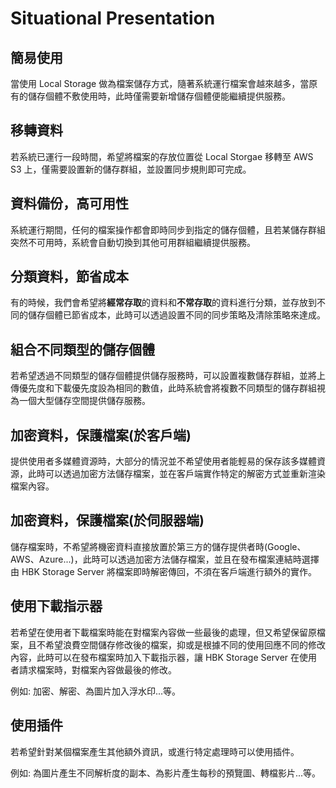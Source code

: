 # Situational Presentation

## 簡易使用

當使用 Local Storage 做為檔案儲存方式，隨著系統運行檔案會越來越多，當原有的儲存個體不敷使用時，此時僅需要新增儲存個體便能繼續提供服務。

## 移轉資料

若系統已運行一段時間，希望將檔案的存放位置從 Local Storgae 移轉至 AWS S3 上，僅需要設置新的儲存群組，並設置同步規則即可完成。

## 資料備份，高可用性

系統運行期間，任何的檔案操作都會即時同步到指定的儲存個體，且若某儲存群組突然不可用時，系統會自動切換到其他可用群組繼續提供服務。

## 分類資料，節省成本

有的時候，我們會希望將**經常存取**的資料和**不常存取**的資料進行分類，並存放到不同的儲存個體已節省成本，此時可以透過設置不同的同步策略及清除策略來達成。

## 組合不同類型的儲存個體

若希望透過不同類型的儲存個體提供儲存服務時，可以設置複數儲存群組，並將上傳優先度和下載優先度設為相同的數值，此時系統會將複數不同類型的儲存群組視為一個大型儲存空間提供儲存服務。

## 加密資料，保護檔案(於客戶端)

提供使用者多媒體資源時，大部分的情況並不希望使用者能輕易的保存該多媒體資源，此時可以透過加密方法儲存檔案，並在客戶端實作特定的解密方式並重新渲染檔案內容。

## 加密資料，保護檔案(於伺服器端)

儲存檔案時，不希望將機密資料直接放置於第三方的儲存提供者時(Google、AWS、Azure...)，此時可以透過加密方法儲存檔案，並且在發布檔案連結時選擇由 HBK Storage Server 將檔案即時解密傳回，不須在客戶端進行額外的實作。

## 使用下載指示器

若希望在使用者下載檔案時能在對檔案內容做一些最後的處理，但又希望保留原檔案，且不希望浪費空間儲存修改後的檔案，抑或是根據不同的使用回應不同的修改內容，此時可以在發布檔案時加入下載指示器，讓 HBK Storage Server 在使用者請求檔案時，對檔案內容做最後的修改。

例如: 加密、解密、為圖片加入浮水印...等。

## 使用插件

若希望針對某個檔案產生其他額外資訊，或進行特定處理時可以使用插件。

例如: 為圖片產生不同解析度的副本、為影片產生每秒的預覽圖、轉檔影片...等。
